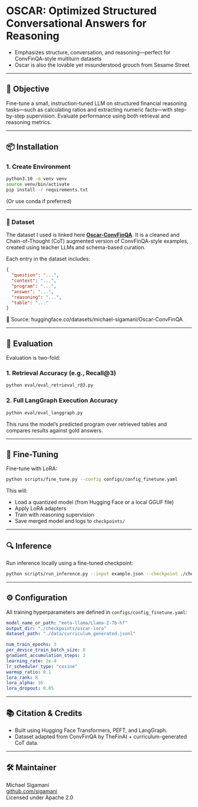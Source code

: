 # OSCAR: Optimized Structured Conversational Answers for Reasoning 

- Emphasizes structure, conversation, and reasoning—perfect for ConvFinQA-style multiturn datasets
- Oscar is also the lovable yet misunderstood grouch from Sesame Street
---

## 🧠 Objective

Fine-tune a small, instruction-tuned LLM on structured financial reasoning tasks—such as calculating ratios and extracting numeric facts—with step-by-step supervision. Evaluate performance using both retrieval and reasoning metrics.

---

## 📦 Installation

### 1. Create Environment

```bash
python3.10 -m venv venv
source venv/bin/activate
pip install -r requirements.txt
```

(Or use conda if preferred)

---

### 📂 Dataset

The dataset I used is linked here [**Oscar-ConvFinQA**](https://huggingface.co/datasets/michael-sigamani/Oscar-ConvFinQA). 
It is a cleaned and Chain-of-Thought (CoT) augmented version of ConvFinQA-style examples, created using teacher LLMs and schema-based curation.

Each entry in the dataset includes:
```json
{
  "question": "...",
  "context": "...",
  "program": "...",
  "answer": "...",
  "reasoning": "...",
  "table": "..."
}
```

📌 Source: huggingface.co/datasets/michael-sigamani/Oscar-ConvFinQA

---

## 🧪 Evaluation

Evaluation is two-fold:

### 1. Retrieval Accuracy (e.g., Recall@3)

```bash
python eval/eval_retrieval_r@3.py
```

### 2. Full LangGraph Execution Accuracy

```bash
python eval/eval_langgraph.py
```

This runs the model’s predicted program over retrieved tables and compares results against gold answers.

---

## 🧬 Fine-Tuning

Fine-tune with LoRA:

```bash
python scripts/fine_tune.py --config configs/config_finetune.yaml
```

This will:
- Load a quantized model (from Hugging Face or a local GGUF file)
- Apply LoRA adapters
- Train with reasoning supervision
- Save merged model and logs to `checkpoints/`

---

## 🔍 Inference

Run inference locally using a fine-tuned checkpoint:

```bash
python scripts/run_inference.py --input example.json --checkpoint ./checkpoints/oscar-lora
```

---

## ⚙️ Configuration

All training hyperparameters are defined in `configs/config_finetune.yaml`:

```yaml
model_name_or_path: "meta-llama/Llama-2-7b-hf"
output_dir: "./checkpoints/oscar-lora"
dataset_path: "./data/curriculum_generated.jsonl"

num_train_epochs: 3
per_device_train_batch_size: 8
gradient_accumulation_steps: 2
learning_rate: 2e-4
lr_scheduler_type: "cosine"
warmup_ratio: 0.1
lora_rank: 8
lora_alpha: 16
lora_dropout: 0.05
```

---

## 📚 Citation & Credits

- Built using Hugging Face Transformers, PEFT, and LangGraph.
- Dataset adapted from ConvFinQA by TheFinAI + curriculum-generated CoT data.

---
## 🛠️ Maintainer

Michael Sigamani  
[github.com/sigamani](https://github.com/sigamani)  
Licensed under Apache 2.0
